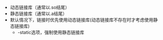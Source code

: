 - 动态链接库（通常以.so结尾）
- 静态链接库（通常以.a结尾）
- 默认情况下，链接时优先使用动态链接库(动态链接库不存在时才考虑使用静态链接库)
	- -static选项，强制使用静态链接库


